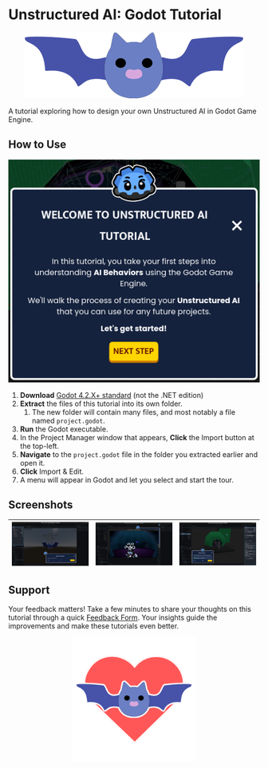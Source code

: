 # Unstructured AI: Godot Tutorial
<p align="center">
  <img src="Scripts/Tours/Assets/EntireBat.png"/>
</p>

A tutorial exploring how to design your own Unstructured AI in Godot Game Engine.

## How to Use
<p align="center">
  <img src="Scripts/Tours/Assets/Step0.png"/>
</p>

1. **Download** [Godot 4.2.X+ standard](https://github.com/godotengine/godot/releases/download/4.2.1-stable/Godot_v4.2.1-stable_linux.x86_64.zip) (not the .NET edition)
2. **Extract** the files of this tutorial into its own folder.
   1. The new folder will contain many files, and most notably a file named `project.godot`.
3. **Run** the Godot executable.
4. In the Project Manager window that appears, **Click** the Import button at the top-left.
5. **Navigate** to the `project.godot` file in the folder you extracted earlier and open it.
6. **Click** Import & Edit.
7. A menu will appear in Godot and let you select and start the tour.

## Screenshots
![](Scripts/Tours/Assets/Step1.png)|![](Scripts/Tours/Assets/Step2.png)|![](Scripts/Tours/Assets/Step3.png)
:-------------------------:|:-------------------------:|:-------------------------:


## Support
Your feedback matters! Take a few minutes to share your thoughts on this tutorial through a quick [Feedback Form](https://forms.gle/hyDPJDu6Qcnxubc59). Your insights guide the improvements and make these tutorials even better.


<p align="center">
  <img src="Scripts/Tours/Assets/Support.png"/>
</p>
